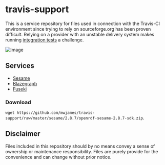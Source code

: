 # travis-support

This is a service repository for files used in connection with the Travis-CI environment
since trying to rely on sourceforge.org has been proven difficult. Relying on a
provider with an unstable delivery system makes running [integration tests][smw] a challenge.

![image](https://cloud.githubusercontent.com/assets/1245473/12047567/f17d47b8-aecd-11e5-9a2c-2ae52effa982.png)

## Services

* [Sesame](/sesame)
* [Blazegraph](/blazegraph)
* [Fuseki](/fuseki)

### Download

`wget https://github.com/mwjames/travis-support/raw/master/sesame/2.8.7/openrdf-sesame-2.8.7-sdk.zip`.

## Disclaimer

Files included in this repository should by no means convey a sense of ownership
or maintenance responsibility. Files are purely provide for the convenience and
can change without prior notice.

[smw]: https://travis-ci.org/SemanticMediaWiki/SemanticMediaWiki
[sesame]: http://rdf4j.org/